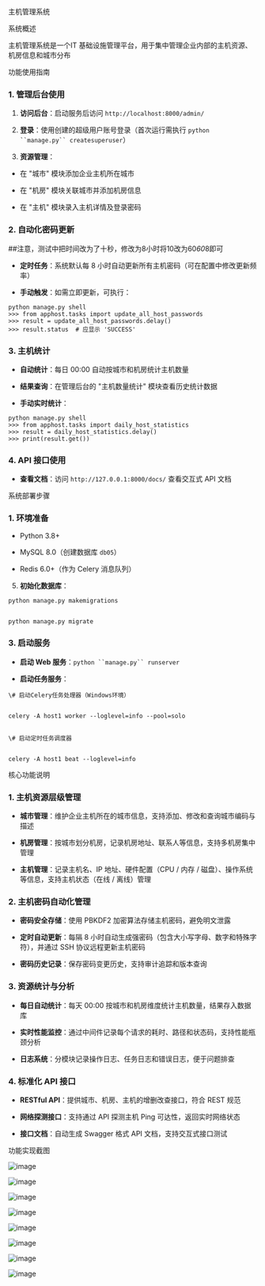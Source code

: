 主机管理系统



系统概述



主机管理系统是一个IT 基础设施管理平台，用于集中管理企业内部的主机资源、机房信息和城市分布


功能使用指南



### 1. 管理后台使用&#xA;



1.  **访问后台**：启动服务后访问 `http://localhost:8000/admin/`

2.  **登录**：使用创建的超级用户账号登录（首次运行需执行 `python ``manage.py`` createsuperuser`）


3.  **资源管理**：


*   在 "城市" 模块添加企业主机所在城市


*   在 "机房" 模块关联城市并添加机房信息


*   在 "主机" 模块录入主机详情及登录密码


### 2. 自动化密码更新&#xA;

##注意，测试中把时间改为了十秒，修改为8小时将10改为60*60*8即可

*   **定时任务**：系统默认每 8 小时自动更新所有主机密码（可在配置中修改更新频率）


*   **手动触发**：如需立即更新，可执行：




```
python manage.py shell
>>> from apphost.tasks import update_all_host_passwords
>>> result = update_all_host_passwords.delay()
>>> result.status  # 应显示 'SUCCESS'
```






### 3. 主机统计&#xA;



*   **自动统计**：每日 00:00 自动按城市和机房统计主机数量


*   **结果查询**：在管理后台的 "主机数量统计" 模块查看历史统计数据


*   **手动实时统计**：

```
python manage.py shell
>>> from apphost.tasks import daily_host_statistics
>>> result = daily_host_statistics.delay()
>>> print(result.get())
```





### 4. API 接口使用&#xA;



*   **查看文档**：访问 `http://127.0.0.1:8000/docs/` 查看交互式 API 文档






系统部署步骤



### 1. 环境准备&#xA;



*   Python 3.8+


*   MySQL 8.0（创建数据库 `db05`）


*   Redis 6.0+（作为 Celery 消息队列）




5.  **初始化数据库**：


```
python manage.py makemigrations


python manage.py migrate
```

### 3. 启动服务&#xA;



*   **启动 Web 服务**：`python ``manage.py`` runserver`

*   **启动任务服务**：




```
\# 启动Celery任务处理器（Windows环境）


celery -A host1 worker --loglevel=info --pool=solo


\# 启动定时任务调度器


celery -A host1 beat --loglevel=info
```


核心功能说明



### 1. 主机资源层级管理&#xA;



*   **城市管理**：维护企业主机所在的城市信息，支持添加、修改和查询城市编码与描述


*   **机房管理**：按城市划分机房，记录机房地址、联系人等信息，支持多机房集中管理


*   **主机管理**：记录主机名、IP 地址、硬件配置（CPU / 内存 / 磁盘）、操作系统等信息，支持主机状态（在线 / 离线）管理


### 2. 主机密码自动化管理&#xA;



*   **密码安全存储**：使用 PBKDF2 加密算法存储主机密码，避免明文泄露


*   **定时自动更新**：每隔 8 小时自动生成强密码（包含大小写字母、数字和特殊字符），并通过 SSH 协议远程更新主机密码


*   **密码历史记录**：保存密码变更历史，支持审计追踪和版本查询


### 3. 资源统计与分析&#xA;



*   **每日自动统计**：每天 00:00 按城市和机房维度统计主机数量，结果存入数据库


*   **实时性能监控**：通过中间件记录每个请求的耗时、路径和状态码，支持性能瓶颈分析


*   **日志系统**：分模块记录操作日志、任务日志和错误日志，便于问题排查


### 4. 标准化 API 接口&#xA;



*   **RESTful API**：提供城市、机房、主机的增删改查接口，符合 REST 规范


*   **网络探测接口**：支持通过 API 探测主机 Ping 可达性，返回实时网络状态


*   **接口文档**：自动生成 Swagger 格式 API 文档，支持交互式接口测试


功能实现截图

![image](https://github.com/user-attachments/assets/5789dc5a-5019-4d85-8208-74bccf3fca2c)

![image](https://github.com/user-attachments/assets/d08ca520-0a0d-4af1-af50-282e83343222)

![image](https://github.com/user-attachments/assets/059bbff2-6405-4324-8854-f5e93e7d4a0b)

![image](https://github.com/user-attachments/assets/86131d5d-4fdf-4638-8a29-48b521f843d1)

![image](https://github.com/user-attachments/assets/90122b21-65ee-43f6-9b35-c34ab0a94fb8)

![image](https://github.com/user-attachments/assets/a15772d1-d4ad-4b3f-add7-b1591c87bb73)

![image](https://github.com/user-attachments/assets/08f9f332-5dac-4175-97cc-e4cc8f63329d)

![image](https://github.com/user-attachments/assets/ddbb8b25-ddff-4545-b540-a44875f8dfdc)













